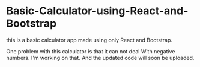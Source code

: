 # Basic-Calculator-using-React-and-Bootstrap
this is a basic calculator app made using only  React and Bootstrap. 

One problem with this calculator is that it can not deal
With negative numbers. I'm working on that.
And the updated code will soon be uploaded.
